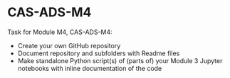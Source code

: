 # CAS-ADS-M4

Task for Module M4, CAS-ADS-M4:
- Create your own GitHub repository
- Document repository and subfolders with Readme files
- Make standalone Python script(s) of (parts of) your Module 3 Jupyter notebooks with inline documentation of the code
